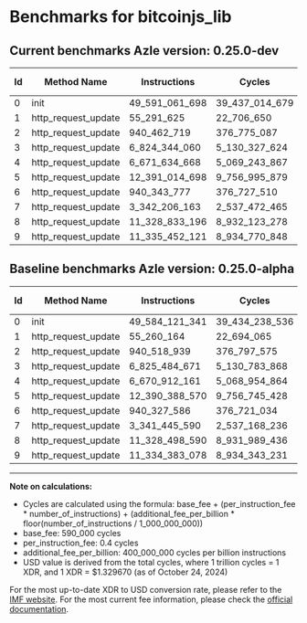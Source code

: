 # Benchmarks for bitcoinjs_lib

## Current benchmarks Azle version: 0.25.0-dev

| Id  | Method Name         | Instructions   | Cycles         | USD           | USD/Million Calls | Change                                |
| --- | ------------------- | -------------- | -------------- | ------------- | ----------------- | ------------------------------------- |
| 0   | init                | 49_591_061_698 | 39_437_014_679 | $0.0524382153 | $52_438.21        | <font color="red">+6_940_357</font>   |
| 1   | http_request_update | 55_291_625     | 22_706_650     | $0.0000301924 | $30.19            | <font color="red">+31_461</font>      |
| 2   | http_request_update | 940_462_719    | 376_775_087    | $0.0005009865 | $500.98           | <font color="green">-56_220</font>    |
| 3   | http_request_update | 6_824_344_060  | 5_130_327_624  | $0.0068216427 | $6_821.64         | <font color="green">-1_140_611</font> |
| 4   | http_request_update | 6_671_634_668  | 5_069_243_867  | $0.0067404215 | $6_740.42         | <font color="red">+722_507</font>     |
| 5   | http_request_update | 12_391_014_698 | 9_756_995_879  | $0.0129735847 | $12_973.58        | <font color="red">+626_128</font>     |
| 6   | http_request_update | 940_343_777    | 376_727_510    | $0.0005009233 | $500.92           | <font color="red">+16_191</font>      |
| 7   | http_request_update | 3_342_206_163  | 2_537_472_465  | $0.0033740010 | $3_374.00         | <font color="red">+760_573</font>     |
| 8   | http_request_update | 11_328_833_196 | 8_932_123_278  | $0.0118767764 | $11_876.77        | <font color="red">+334_606</font>     |
| 9   | http_request_update | 11_335_452_121 | 8_934_770_848  | $0.0118802968 | $11_880.29        | <font color="red">+1_069_043</font>   |

## Baseline benchmarks Azle version: 0.25.0-alpha

| Id  | Method Name         | Instructions   | Cycles         | USD           | USD/Million Calls |
| --- | ------------------- | -------------- | -------------- | ------------- | ----------------- |
| 0   | init                | 49_584_121_341 | 39_434_238_536 | $0.0524345240 | $52_434.52        |
| 1   | http_request_update | 55_260_164     | 22_694_065     | $0.0000301756 | $30.17            |
| 2   | http_request_update | 940_518_939    | 376_797_575    | $0.0005010164 | $501.01           |
| 3   | http_request_update | 6_825_484_671  | 5_130_783_868  | $0.0068222494 | $6_822.24         |
| 4   | http_request_update | 6_670_912_161  | 5_068_954_864  | $0.0067400372 | $6_740.03         |
| 5   | http_request_update | 12_390_388_570 | 9_756_745_428  | $0.0129732517 | $12_973.25        |
| 6   | http_request_update | 940_327_586    | 376_721_034    | $0.0005009147 | $500.91           |
| 7   | http_request_update | 3_341_445_590  | 2_537_168_236  | $0.0033735965 | $3_373.59         |
| 8   | http_request_update | 11_328_498_590 | 8_931_989_436  | $0.0118765984 | $11_876.59        |
| 9   | http_request_update | 11_334_383_078 | 8_934_343_231  | $0.0118797282 | $11_879.72        |

---

**Note on calculations:**

- Cycles are calculated using the formula: base_fee + (per_instruction_fee \* number_of_instructions) + (additional_fee_per_billion \* floor(number_of_instructions / 1_000_000_000))
- base_fee: 590_000 cycles
- per_instruction_fee: 0.4 cycles
- additional_fee_per_billion: 400_000_000 cycles per billion instructions
- USD value is derived from the total cycles, where 1 trillion cycles = 1 XDR, and 1 XDR = $1.329670 (as of October 24, 2024)

For the most up-to-date XDR to USD conversion rate, please refer to the [IMF website](https://www.imf.org/external/np/fin/data/rms_sdrv.aspx).
For the most current fee information, please check the [official documentation](https://internetcomputer.org/docs/current/developer-docs/gas-cost#execution).
